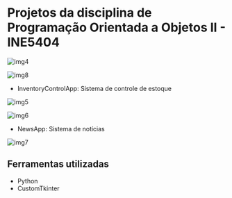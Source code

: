 # Projetos da disciplina de Programação Orientada a Objetos II - INE5404

![img4](https://github.com/RenanFerreira0412/P002/assets/96136397/13d44965-ab6f-46b5-80ae-0843ae482086)

![img8](https://github.com/RenanFerreira0412/P002/assets/96136397/96bf763d-8f47-488f-aec0-9723b4573061)

- InventoryControlApp: Sistema de controle de estoque
  
![img5](https://github.com/RenanFerreira0412/P002/assets/96136397/b1afd509-527c-4a70-b091-59249207db19)

![img6](https://github.com/RenanFerreira0412/P002/assets/96136397/7b42eb5d-c3b7-46c3-87c3-df0d05524a4e)

- NewsApp: Sistema de notícias

![img7](https://github.com/RenanFerreira0412/P002/assets/96136397/2a09789d-8967-4786-883e-8d416af48e6f)

## Ferramentas utilizadas

* Python
* CustomTkinter
